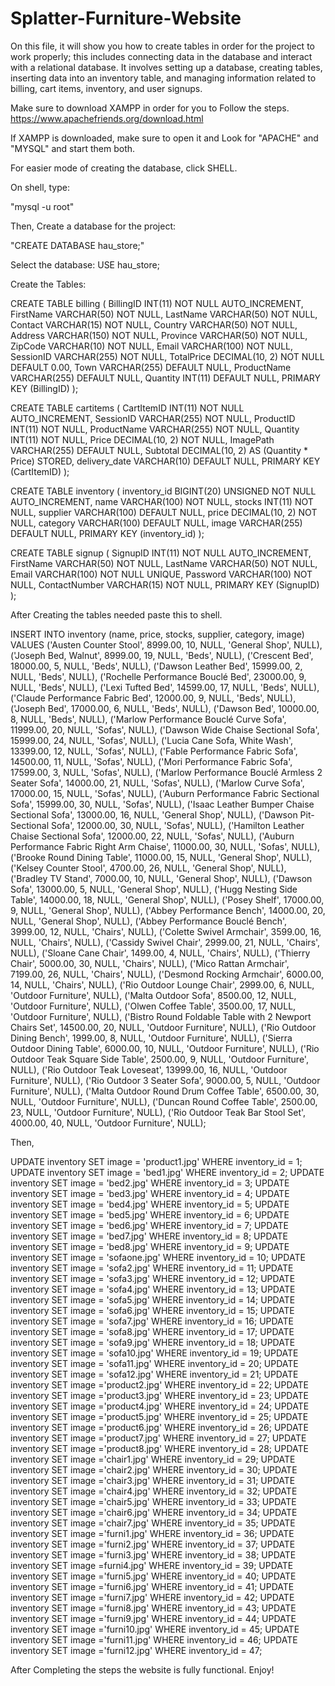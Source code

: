 # Splatter-Furniture-Website

On this file, it will show you how to create tables in order for the project to work properly; this includes connecting data in the database
and interact with a relational database. It involves setting up a database, creating tables, inserting data into an inventory table, 
and managing information related to billing, cart items, inventory, and user signups.

Make sure to download XAMPP in order for you to Follow the steps.
https://www.apachefriends.org/download.html

If XAMPP is downloaded, make sure to open it and Look for "APACHE" and "MYSQL" and start them both.

For easier mode of creating the database, click SHELL.


On shell, type:

"mysql -u root"

Then, 
Create a database for the project:

"CREATE DATABASE hau_store;"

Select the database:
USE hau_store;

Create the Tables:

CREATE TABLE billing (
    BillingID INT(11) NOT NULL AUTO_INCREMENT,
    FirstName VARCHAR(50) NOT NULL,
    LastName VARCHAR(50) NOT NULL,
    Contact VARCHAR(15) NOT NULL,
    Country VARCHAR(50) NOT NULL,
    Address VARCHAR(150) NOT NULL,
    Province VARCHAR(50) NOT NULL,
    ZipCode VARCHAR(10) NOT NULL,
    Email VARCHAR(100) NOT NULL,
    SessionID VARCHAR(255) NOT NULL,
    TotalPrice DECIMAL(10, 2) NOT NULL DEFAULT 0.00,
    Town VARCHAR(255) DEFAULT NULL,
    ProductName VARCHAR(255) DEFAULT NULL,
    Quantity INT(11) DEFAULT NULL,
    PRIMARY KEY (BillingID)
);


CREATE TABLE cartitems (
    CartItemID INT(11) NOT NULL AUTO_INCREMENT,
    SessionID VARCHAR(255) NOT NULL,
    ProductID INT(11) NOT NULL,
    ProductName VARCHAR(255) NOT NULL,
    Quantity INT(11) NOT NULL,
    Price DECIMAL(10, 2) NOT NULL,
    ImagePath VARCHAR(255) DEFAULT NULL,
    Subtotal DECIMAL(10, 2) AS (Quantity * Price) STORED,
    delivery_date VARCHAR(10) DEFAULT NULL,
    PRIMARY KEY (CartItemID)
);


CREATE TABLE inventory (
    inventory_id BIGINT(20) UNSIGNED NOT NULL AUTO_INCREMENT,
    name VARCHAR(100) NOT NULL,
    stocks INT(11) NOT NULL,
    supplier VARCHAR(100) DEFAULT NULL,
    price DECIMAL(10, 2) NOT NULL,
    category VARCHAR(100) DEFAULT NULL,
    image VARCHAR(255) DEFAULT NULL,
    PRIMARY KEY (inventory_id)
);


CREATE TABLE signup (
    SignupID INT(11) NOT NULL AUTO_INCREMENT,
    FirstName VARCHAR(50) NOT NULL,
    LastName VARCHAR(50) NOT NULL,
    Email VARCHAR(100) NOT NULL UNIQUE,
    Password VARCHAR(100) NOT NULL,
    ContactNumber VARCHAR(15) NOT NULL,
    PRIMARY KEY (SignupID)
);


After Creating the tables needed paste this to shell.


INSERT INTO inventory (name, price, stocks, supplier, category, image) VALUES
('Austen Counter Stool', 8999.00, 10, NULL, 'General Shop', NULL),
('Joseph Bed, Walnut', 8999.00, 19, NULL, 'Beds', NULL),
('Crescent Bed', 18000.00, 5, NULL, 'Beds', NULL),
('Dawson Leather Bed', 15999.00, 2, NULL, 'Beds', NULL),
('Rochelle Performance Bouclé Bed', 23000.00, 9, NULL, 'Beds', NULL),
('Lexi Tufted Bed', 14599.00, 17, NULL, 'Beds', NULL),
('Claude Performance Fabric Bed', 12000.00, 9, NULL, 'Beds', NULL),
('Joseph Bed', 17000.00, 6, NULL, 'Beds', NULL),
('Dawson Bed', 10000.00, 8, NULL, 'Beds', NULL),
('Marlow Performance Bouclé Curve Sofa', 11999.00, 20, NULL, 'Sofas', NULL),
('Dawson Wide Chaise Sectional Sofa', 15999.00, 24, NULL, 'Sofas', NULL),
('Lucia Cane Sofa, White Wash', 13399.00, 12, NULL, 'Sofas', NULL),
('Fable Performance Fabric Sofa', 14500.00, 11, NULL, 'Sofas', NULL),
('Mori Performance Fabric Sofa', 17599.00, 3, NULL, 'Sofas', NULL),
('Marlow Performance Bouclé Armless 2 Seater Sofa', 14000.00, 21, NULL, 'Sofas', NULL),
('Marlow Curve Sofa', 17000.00, 15, NULL, 'Sofas', NULL),
('Auburn Performance Fabric Sectional Sofa', 15999.00, 30, NULL, 'Sofas', NULL),
('Isaac Leather Bumper Chaise Sectional Sofa', 13000.00, 16, NULL, 'General Shop', NULL),
('Dawson Pit-Sectional Sofa', 12000.00, 30, NULL, 'Sofas', NULL),
('Hamilton Leather Chaise Sectional Sofa', 12000.00, 22, NULL, 'Sofas', NULL),
('Auburn Performance Fabric Right Arm Chaise', 11000.00, 30, NULL, 'Sofas', NULL),
('Brooke Round Dining Table', 11000.00, 15, NULL, 'General Shop', NULL),
('Kelsey Counter Stool', 4700.00, 26, NULL, 'General Shop', NULL),
('Bradley TV Stand', 7000.00, 10, NULL, 'General Shop', NULL),
('Dawson Sofa', 13000.00, 5, NULL, 'General Shop', NULL),
('Hugg Nesting Side Table', 14000.00, 18, NULL, 'General Shop', NULL),
('Posey Shelf', 17000.00, 9, NULL, 'General Shop', NULL),
('Abbey Performance Bench', 14000.00, 20, NULL, 'General Shop', NULL),
('Abbey Performance Bouclé Bench', 3999.00, 12, NULL, 'Chairs', NULL),
('Colette Swivel Armchair', 3599.00, 16, NULL, 'Chairs', NULL),
('Cassidy Swivel Chair', 2999.00, 21, NULL, 'Chairs', NULL),
('Sloane Cane Chair', 1499.00, 4, NULL, 'Chairs', NULL),
('Thierry Chair', 5000.00, 30, NULL, 'Chairs', NULL),
('Mico Rattan Armchair', 7199.00, 26, NULL, 'Chairs', NULL),
('Desmond Rocking Armchair', 6000.00, 14, NULL, 'Chairs', NULL),
('Rio Outdoor Lounge Chair', 2999.00, 6, NULL, 'Outdoor Furniture', NULL),
('Malta Outdoor Sofa', 8500.00, 12, NULL, 'Outdoor Furniture', NULL),
('Olwen Coffee Table', 3500.00, 17, NULL, 'Outdoor Furniture', NULL),
('Bistro Round Foldable Table with 2 Newport Chairs Set', 14500.00, 20, NULL, 'Outdoor Furniture', NULL),
('Rio Outdoor Dining Bench', 1999.00, 8, NULL, 'Outdoor Furniture', NULL),
('Sierra Outdoor Dining Table', 6000.00, 10, NULL, 'Outdoor Furniture', NULL),
('Rio Outdoor Teak Square Side Table', 2500.00, 9, NULL, 'Outdoor Furniture', NULL),
('Rio Outdoor Teak Loveseat', 13999.00, 16, NULL, 'Outdoor Furniture', NULL),
('Rio Outdoor 3 Seater Sofa', 9000.00, 5, NULL, 'Outdoor Furniture', NULL),
('Malta Outdoor Round Drum Coffee Table', 6500.00, 30, NULL, 'Outdoor Furniture', NULL),
('Duncan Round Coffee Table', 2500.00, 23, NULL, 'Outdoor Furniture', NULL),
('Rio Outdoor Teak Bar Stool Set', 4000.00, 40, NULL, 'Outdoor Furniture', NULL);


Then,

UPDATE inventory
SET image = 'product1.jpg'  WHERE inventory_id = 1;
UPDATE inventory
SET image = 'bed1.jpg'  WHERE inventory_id = 2;
UPDATE inventory
SET image = 'bed2.jpg'  WHERE inventory_id = 3;
UPDATE inventory
SET image = 'bed3.jpg'  WHERE inventory_id = 4;
UPDATE inventory
SET image = 'bed4.jpg'  WHERE inventory_id = 5;
UPDATE inventory
SET image = 'bed5.jpg'  WHERE inventory_id = 6;
UPDATE inventory
SET image = 'bed6.jpg'  WHERE inventory_id = 7;
UPDATE inventory
SET image = 'bed7.jpg'  WHERE inventory_id = 8;
UPDATE inventory
SET image = 'bed8.jpg'  WHERE inventory_id = 9;
UPDATE inventory
SET image = 'sofaone.jpg'  WHERE inventory_id = 10;
UPDATE inventory
SET image = 'sofa2.jpg'  WHERE inventory_id = 11;
UPDATE inventory
SET image = 'sofa3.jpg'  WHERE inventory_id = 12;
UPDATE inventory
SET image = 'sofa4.jpg'  WHERE inventory_id = 13;
UPDATE inventory
SET image = 'sofa5.jpg'  WHERE inventory_id = 14;
UPDATE inventory
SET image = 'sofa6.jpg'  WHERE inventory_id = 15;
UPDATE inventory
SET image = 'sofa7.jpg'  WHERE inventory_id = 16;
UPDATE inventory
SET image = 'sofa8.jpg'  WHERE inventory_id = 17;
UPDATE inventory
SET image = 'sofa9.jpg'  WHERE inventory_id = 18;
UPDATE inventory
SET image = 'sofa10.jpg'  WHERE inventory_id = 19;
UPDATE inventory
SET image = 'sofa11.jpg'  WHERE inventory_id = 20;
UPDATE inventory
SET image = 'sofa12.jpg'  WHERE inventory_id = 21;
UPDATE inventory
SET image ='product2.jpg'  WHERE inventory_id = 22;
UPDATE inventory
SET image ='product3.jpg'  WHERE inventory_id = 23;
UPDATE inventory
SET image ='product4.jpg'  WHERE inventory_id = 24;
UPDATE inventory
SET image ='product5.jpg'  WHERE inventory_id = 25;
UPDATE inventory
SET image ='product6.jpg'  WHERE inventory_id = 26;
UPDATE inventory
SET image ='product7.jpg'  WHERE inventory_id = 27;
UPDATE inventory
SET image ='product8.jpg'  WHERE inventory_id = 28;
UPDATE inventory
SET image ='chair1.jpg'  WHERE inventory_id = 29;
UPDATE inventory
SET image ='chair2.jpg'  WHERE inventory_id = 30;
UPDATE inventory
SET image ='chair3.jpg'  WHERE inventory_id = 31;
UPDATE inventory
SET image ='chair4.jpg'  WHERE inventory_id = 32;
UPDATE inventory
SET image ='chair5.jpg'  WHERE inventory_id = 33;
UPDATE inventory
SET image ='chair6.jpg'  WHERE inventory_id = 34;
UPDATE inventory
SET image ='chair7.jpg'  WHERE inventory_id = 35;
UPDATE inventory
SET image ='furni1.jpg'  WHERE inventory_id = 36;
UPDATE inventory
SET image ='furni2.jpg'  WHERE inventory_id = 37;
UPDATE inventory
SET image ='furni3.jpg'  WHERE inventory_id = 38;
UPDATE inventory
SET image =furni4.jpg'  WHERE inventory_id = 39;
UPDATE inventory
SET image ='furni5.jpg'  WHERE inventory_id = 40;
UPDATE inventory
SET image ='furni6.jpg'  WHERE inventory_id = 41;
UPDATE inventory
SET image ='furni7.jpg'  WHERE inventory_id = 42;
UPDATE inventory
SET image ='furni8.jpg'  WHERE inventory_id = 43;
UPDATE inventory
SET image ='furni9.jpg'  WHERE inventory_id = 44;
UPDATE inventory
SET image ='furni10.jpg'  WHERE inventory_id = 45;
UPDATE inventory
SET image ='furni11.jpg'  WHERE inventory_id = 46;
UPDATE inventory
SET image ='furni12.jpg'  WHERE inventory_id = 47;



After Completing the steps the website is fully functional. Enjoy!
